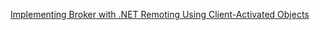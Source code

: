 ﻿[Implementing Broker with .NET Remoting Using Client-Activated Objects](https://msdn.microsoft.com/en-us/library/ff650208.aspx)
